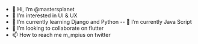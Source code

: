 - 👋 Hi, I’m @mastersplanet
- 👀 I’m interested in UI & UX
- 🌱 I’m currently learning Django and Python
-- 🌱 I’m currently Java Script
- 💞️ I’m looking to collaborate on flutter
- 📫 How to reach me m_mpius on twitter

<!---
mastersplanet/mastersplanet is a ✨ special ✨ repository because its `README.md` (this file) appears on your GitHub profile.
You can click the Preview link to take a look at your changes.
--->
